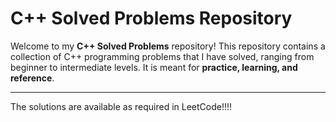 # C++ Solved Problems Repository

Welcome to my **C++ Solved Problems** repository! This repository contains a collection of C++ programming problems that I have solved, ranging from beginner to intermediate levels. It is meant for **practice, learning, and reference**.

---
The solutions are available as required in LeetCode!!!! 
